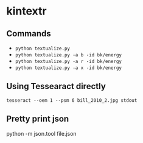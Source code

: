 # kintextr

## Commands
- `python textualize.py`
- `python textualize.py -a b -id bk/energy`
- `python textualize.py -a r -id bk/energy`
- `python textualize.py -a x -id bk/energy`


## Using Tessearact directly
`tesseract --oem 1 --psm 6 bill_2010_2.jpg stdout`

## Pretty print json
python -m json.tool file.json